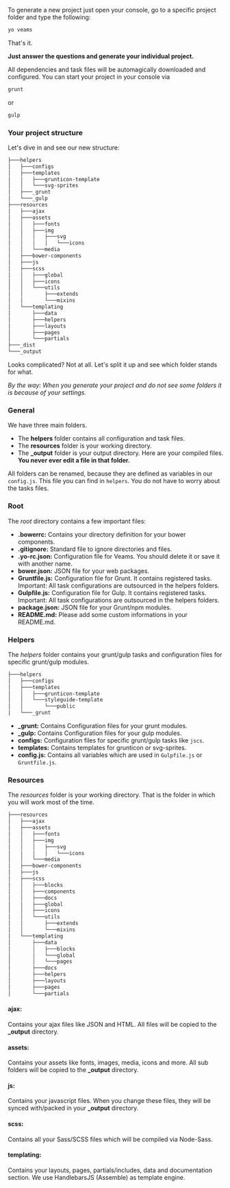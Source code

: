 To generate a new project just open your console, go to a specific project folder and type the following:

``` bash
yo veams
```

That's it.

**Just answer the questions and generate your individual project.**

All dependencies and task files will be automagically downloaded and configured. You can start your project in your console via 

``` bash
grunt
```
or 
``` bash
gulp
```

### Your project structure

Let's dive in and see our new structure:

``` bash
├───helpers
│   ├───configs
│   ├───templates
│   │   ├───grunticon-template
│   │   └───svg-sprites
│   ├───_grunt
│   └───_gulp
├───resources
│   ├───ajax
│   ├───assets
│   │   ├───fonts
│   │   ├───img
│   │   │   ├───svg
│   │   │   │   └───icons
│   │   └───media
│   ├───bower-components
│   ├───js
│   ├───scss
│   │   ├───global
│   │   ├───icons
│   │   └───utils
│   │       ├───extends
│   │       └───mixins
│   └───templating
│       ├───data
│       ├───helpers
│       ├───layouts
│       ├───pages
│       └───partials
├───_dist
└───_output
```

Looks complicated? Not at all. Let's split it up and see which folder stands for what.

_By the way: When you generate your project and do not see some folders it is because of your settings._

### General

We have three main folders.
* The **helpers** folder contains all configuration and task files.
* The **resources** folder is your working directory.
* The **_output** folder is your output directory. Here are your compiled files. **You never ever edit a file in that folder.**

All folders can be renamed, because they are defined as variables in our `config.js`. This file you can find in `helpers`. You do not have to worry about the tasks files.

### Root

The _root_ directory contains a few important files:

* **.bowerrc:** Contains your directory definition for your bower components.
* **.gitignore:** Standard file to ignore directories and files.
* **.yo-rc.json:** Configuration file for Veams. You should delete it or save it with another name.
* **bower.json:** JSON file for your web packages.
* **Gruntfile.js:** Configuration file for Grunt. It contains registered tasks. Important: All task configurations are outsourced in the helpers folders.
* **Gulpfile.js:** Configuration file for Gulp. It contains registered tasks. Important: All task configurations are outsourced in the helpers folders.
* **package.json:** JSON file for your Grunt/npm modules.
* **README.md:** Please add some custom informations in your README.md.

### Helpers

The _helpers_ folder contains your grunt/gulp tasks and configuration files for specific grunt/gulp modules.

``` bash
├───helpers
│   ├───configs
│   ├───templates
│   │   ├───grunticon-template
│   │   └───styleguide-template
│   │       └───public
│   └───_grunt
```

* **_grunt:** Contains Configuration files for your grunt modules.
* **_gulp:** Contains Configuration files for your gulp modules.
* **configs:** Configuration files for specific grunt/gulp tasks like `jscs`.
* **templates:** Contains templates for grunticon or svg-sprites.
* **config.js:** Contains all variables which are used in `Gulpfile.js` or `Gruntfile.js`.

### Resources

The _resources_ folder is your working directory. That is the folder in which you will work most of the time.

``` bash
├───resources
│   ├───ajax
│   ├───assets
│   │   ├───fonts
│   │   ├───img
│   │   │   ├───svg
│   │   │   │   └───icons
│   │   └───media
│   ├───bower-components
│   ├───js
│   ├───scss
│   │   ├───blocks
│   │   ├───components
│   │   ├───docs
│   │   ├───global
│   │   ├───icons
│   │   └───utils
│   │       ├───extends
│   │       └───mixins
│   └───templating
│       ├───data
│       │   ├───blocks
│       │   └───global
│       │   └───pages
│       ├───docs
│       ├───helpers
│       ├───layouts
│       ├───pages
│       └───partials
```

#### ajax:

Contains your ajax files like JSON and HTML. All files will be copied to the **_output** directory.

#### assets:

Contains your assets like fonts, images, media, icons and more. All sub folders will be copied to the **_output** directory.


#### js:

Contains your javascript files. When you change these files, they will be synced with/packed in your **_output** directory.

#### scss:

Contains all your Sass/SCSS files which will be compiled via Node-Sass.

#### templating:

Contains your layouts, pages, partials/includes, data and documentation section. We use HandlebarsJS (Assemble) as template engine.

